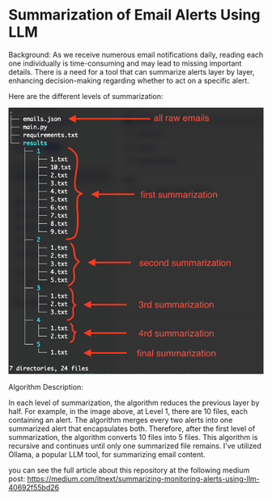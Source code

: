 # Summarization of Email Alerts Using LLM

Background: As we receive numerous email notifications daily, reading each one individually is time-consuming and may lead to missing important details. There is a need for a tool that can summarize alerts layer by layer, enhancing decision-making regarding whether to act on a specific alert.

Here are the different levels of summarization:

<p align="center">
  <img src="overview.png?raw=true" />
</p>

Algorithm Description:

In each level of summarization, the algorithm reduces the previous layer by half. For example, in the image above, at Level 1, there are 10 files, each containing an alert. The algorithm merges every two alerts into one summarized alert that encapsulates both. Therefore, after the first level of summarization, the algorithm converts 10 files into 5 files. This algorithm is recursive and continues until only one summarized file remains. I've utilized Ollama, a popular LLM tool, for summarizing email content.

you can see the full article about this repository at the following medium post: 
https://medium.com/itnext/summarizing-monitoring-alerts-using-llm-40692f55bd26
